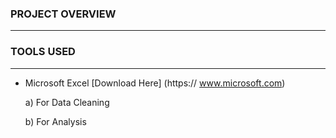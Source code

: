 ### PROJECT OVERVIEW
---
### TOOLS USED
---
- Microsoft Excel [Download Here] (https:// www.microsoft.com)

  a) For Data Cleaning
  
  b) For Analysis
